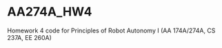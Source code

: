 #  AA274A_HW4
 Homework 4 code for Principles of Robot Autonomy I (AA 174A/274A, CS 237A, EE 260A) 
